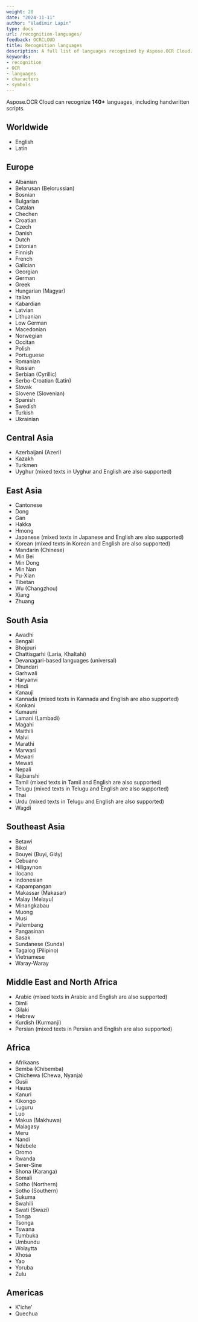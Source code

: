 ```yaml
---
weight: 20
date: "2024-11-11"
author: "Vladimir Lapin"
type: docs
url: /recognition-languages/
feedback: OCRCLOUD
title: Recognition languages
description: A full list of languages recognized by Aspose.OCR Cloud.
keywords:
- recognition
- OCR
- languages
- characters
- symbols
---
```


Aspose.OCR Cloud can recognize **140+** languages, including handwritten scripts.

## Worldwide

- English
- Latin

## Europe

- Albanian
- Belarusan (Belorussian)
- Bosnian
- Bulgarian
- Catalan
- Chechen
- Croatian
- Czech
- Danish
- Dutch
- Estonian
- Finnish
- French
- Galician
- Georgian
- German
- Greek
- Hungarian (Magyar)
- Italian
- Kabardian
- Latvian
- Lithuanian
- Low German
- Macedonian
- Norwegian
- Occitan
- Polish
- Portuguese
- Romanian
- Russian
- Serbian (Cyrillic)
- Serbo-Croatian (Latin)
- Slovak
- Slovene (Slovenian)
- Spanish
- Swedish
- Turkish
- Ukrainian

## Central Asia

- Azerbaijani (Azeri)
- Kazakh
- Turkmen
- Uyghur (mixed texts in Uyghur and English are also supported)

## East Asia

- Cantonese
- Dong
- Gan
- Hakka
- Hmong
- Japanese (mixed texts in Japanese and English are also supported)
- Korean (mixed texts in Korean and English are also supported)
- Mandarin (Chinese)
- Min Bei
- Min Dong
- Min Nan
- Pu-Xian
- Tibetan
- Wu (Changzhou)
- Xiang
- Zhuang

## South Asia

- Awadhi
- Bengali
- Bhojpuri
- Chattisgarhi (Laria, Khaltahi)
- Devanagari-based languages (universal)
- Dhundari
- Garhwali
- Haryanvi
- Hindi
- Kanauji
- Kannada (mixed texts in Kannada and English are also supported)
- Konkani
- Kumauni
- Lamani (Lambadi)
- Magahi
- Maithili
- Malvi
- Marathi
- Marwari
- Mewari
- Mewati
- Nepali
- Rajbanshi
- Tamil (mixed texts in Tamil and English are also supported)
- Telugu (mixed texts in Telugu and English are also supported)
- Thai
- Urdu (mixed texts in Telugu and English are also supported)
- Wagdi

## Southeast Asia

- Betawi
- Bikol
- Bouyei (Buyi, Giáy)
- Cebuano
- Hiligaynon
- Ilocano
- Indonesian
- Kapampangan
- Makassar (Makasar)
- Malay (Melayu)
- Minangkabau
- Muong
- Musi
- Palembang
- Pangasinan
- Sasak
- Sundanese (Sunda)
- Tagalog (Pilipino)
- Vietnamese
- Waray-Waray

## Middle East and North Africa

- Arabic (mixed texts in Arabic and English are also supported)
- Dimli
- Gilaki
- Hebrew
- Kurdish (Kurmanji)
- Persian (mixed texts in Persian and English are also supported)

## Africa

- Afrikaans
- Bemba (Chibemba)
- Chichewa (Chewa, Nyanja)
- Gusii
- Hausa
- Kanuri
- Kikongo
- Luguru
- Luo
- Makua (Makhuwa)
- Malagasy
- Meru
- Nandi
- Ndebele
- Oromo
- Rwanda
- Serer-Sine
- Shona (Karanga)
- Somali
- Sotho (Northern)
- Sotho (Southern)
- Sukuma
- Swahili
- Swati (Swazi)
- Tonga
- Tsonga
- Tswana
- Tumbuka
- Umbundu
- Wolaytta
- Xhosa
- Yao
- Yoruba
- Zulu

## Americas

- K'iche'
- Quechua
